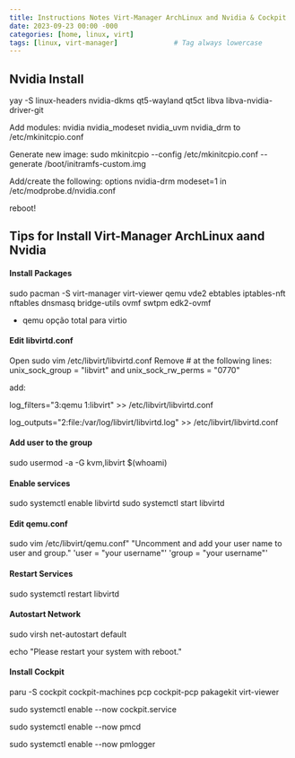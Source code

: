 ```yaml
---
title: Instructions Notes Virt-Manager ArchLinux and Nvidia & Cockpit
date: 2023-09-23 00:00 -000
categories: [home, linux, virt]
tags: [linux, virt-manager]              # Tag always lowercase
---
```

## Nvidia Install

yay -S linux-headers nvidia-dkms qt5-wayland qt5ct libva libva-nvidia-driver-git

Add modules: nvidia nvidia_modeset nvidia_uvm nvidia_drm to /etc/mkinitcpio.conf

Generate new image: sudo mkinitcpio --config /etc/mkinitcpio.conf --generate /boot/initramfs-custom.img

Add/create the following: options nvidia-drm modeset=1 in /etc/modprobe.d/nvidia.conf

reboot!

## Tips for Install Virt-Manager ArchLinux aand Nvidia

#### Install Packages

sudo pacman -S virt-manager virt-viewer qemu vde2 ebtables iptables-nft nftables dnsmasq bridge-utils ovmf swtpm edk2-ovmf

* qemu opção total para virtio

#### Edit libvirtd.conf

Open sudo vim /etc/libvirt/libvirtd.conf
 Remove # at the following lines: unix_sock_group = "libvirt" and unix_sock_rw_perms = "0770"
 
  add:
 
 log_filters="3:qemu 1:libvirt" >> /etc/libvirt/libvirtd.conf
 
 log_outputs="2:file:/var/log/libvirt/libvirtd.log" >> /etc/libvirt/libvirtd.conf

#### Add user to the group

sudo usermod -a -G kvm,libvirt $(whoami)

#### Enable services

sudo systemctl enable libvirtd
sudo systemctl start libvirtd

#### Edit qemu.conf

sudo vim /etc/libvirt/qemu.conf"
 "Uncomment and add your user name to user and group."
 'user = "your username"'
 'group = "your username"'

#### Restart Services

sudo systemctl restart libvirtd

#### Autostart Network

sudo virsh net-autostart default

echo "Please restart your system with reboot."

#### Install Cockpit

paru -S cockpit cockpit-machines pcp cockpit-pcp pakagekit virt-viewer

sudo systemctl enable --now cockpit.service

sudo systemctl enable --now pmcd

sudo systemctl enable --now pmlogger